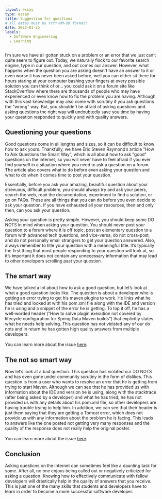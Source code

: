 ```yaml
---
layout: essay
type: essay
title: Suggestion for questions
# All dates must be YYYY-MM-DD format!
date: 2022-01-25
labels:
  - Software Engineering
  - Learning
---
```


I’m sure we have all gotten stuck on a problem or an error that we just can’t quite seem to figure out. Today, we naturally flock to our favorite search engine, type in our question, and out comes our answer. However, what happens when the question you are asking doesn't have an answer to it or even worse it has never been asked before, well you can either sit there for hours staring at your computer bashing your fingers at every possible solution you can think of or… you could ask it on a forum site like StackOverflow where there are thousands of people who may have experienced or even know how to fix the problem you are having. Although, with this vast knowledge may also come with scrutiny if you ask questions the "wrong" way. But, you shouldn't be afraid of asking questions and asking questions the right way will undoubtedly save you time by having your question responded to quickly and with quality answers.

## Questioning your questions
Good questions come in all lengths and sizes, so it can be difficult to know how to ask yours. Thankfully, we have Eric Steven Raymond’s article "How to Ask Questions the Smart Way", which is all about how to ask "good" questions on the internet, so you will never have to feel afraid if you ever find yourself in a situation where you need to ask a question on a forum. The article also covers what to do before even asking your question and what to do when it comes time to post your question. 

Essentially, before you ask your amazing, beautiful question about your strenuous, difficult problem, you should always try and ask your peers, search the web, read the documentation, experiment to find a solution, or go on FAQs. These are all things that you can do before you even decide to ask your question. If you have exhausted all your resources, then and only then, can you ask your question. 

Asking your question is pretty simple. However, you should keep some DO NOTS in mind when asking your question. You should never post your question to a forum where it is off topic, post an elementary question to a forum with advanced tech questions, and vice-versa, do not cross-post, and do not personally email strangers to get your question answered. Also, always remember to title your question with a meaningful title. It’s typically the first thing that most people responding to your question will look at, so it’s important it does not contain any unnecessary information that may lead to other developers scrolling past your question.

## The smart way
We have talked a lot about how to ask a good question, but let’s look at what a good question looks like. The question is about a developer who is getting an error trying to get his maven plugins to work. He links what he has tried and looked at with his pom.xml file along with the IDE and version he is using and a snippet of the error he is getting. To top it off, he has a well-worded header ("How to solve plugin execution not covered by lifecycle configuration for Spring Data Maven builds") that explicitly states what he needs help solving. This question has not violated any of our do nots and in return he has gotten high quality answers from multiple developers.
<br>
<br>
You can learn more about the issue <a href="https://stackoverflow.com/questions/6352208/how-to-solve-plugin-execution-not-covered-by-lifecycle-configuration-for-sprin" target="_blank">here</a>.

## The not so smart way 
Now let’s look at a bad question. This question has violated our DO NOTS and has even gone under community scrutiny in the form of dislikes. This question is from a user who wants to resolve an error that he is getting from trying to start Maven. Although we can see that he has provided us with information about the IDE and version he is using, along with the stacktrace (after being asked by a developer) and what he has tried, he has not provided us with any details about his pom.xml file, so other developers are having trouble trying to help him. In addition, we can see that their header is just them saying that they are getting a Tomcat error, which does not provide us with any information about the problem he is facing. This leads to answers like the one posted not getting very many responses and the quality of the response does not really help the original poster.
<br>
<br>
You can learn more about the issue <a href="https://stackoverflow.com/questions/48094438/im-getting-this-tomcat-error" target="_blank">here</a>.

## Conclusion
Asking questions on the internet can sometimes feel like a daunting task for some. After all, no one enjoys being called out or 
negatively criticized for asking a question. Knowing how to effectively communicate with fellow developers will drastically help in the 
quality of answers that you receive. This is just one of the many skills that students and developers have to learn in order to become 
a more successful software developer.
